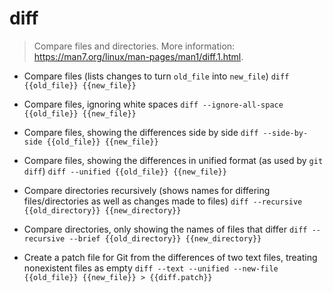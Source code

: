 # diff
> Compare files and directories.
> More information: <https://man7.org/linux/man-pages/man1/diff.1.html>.

- Compare files (lists changes to turn `old_file` into `new_file`)
`diff {{old_file}} {{new_file}}`

- Compare files, ignoring white spaces
`diff --ignore-all-space {{old_file}} {{new_file}}`

- Compare files, showing the differences side by side
`diff --side-by-side {{old_file}} {{new_file}}`

- Compare files, showing the differences in unified format (as used by `git diff`)
`diff --unified {{old_file}} {{new_file}}`

- Compare directories recursively (shows names for differing files/directories as well as changes made to files)
`diff --recursive {{old_directory}} {{new_directory}}`

- Compare directories, only showing the names of files that differ
`diff --recursive --brief {{old_directory}} {{new_directory}}`

- Create a patch file for Git from the differences of two text files, treating nonexistent files as empty
`diff --text --unified --new-file {{old_file}} {{new_file}} > {{diff.patch}}`
